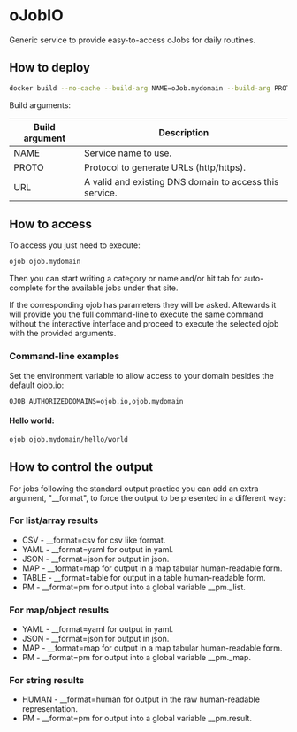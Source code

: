 # oJobIO

Generic service to provide easy-to-access oJobs for daily routines.

## How to deploy

````bash
docker build --no-cache --build-arg NAME=oJob.mydomain --build-arg PROTO=http --build-arg URL=oJob.mydomain -t ojobdomain .
````

Build arguments:

| Build argument | Description |
|----------------|-------------|
| NAME | Service name to use. |
| PROTO | Protocol to generate URLs (http/https). |
| URL | A valid and existing DNS domain to access this service. |

## How to access

To access you just need to execute: 

````bash
ojob ojob.mydomain
````

Then you can start writing a category or name and/or hit tab for auto-complete for the available jobs under that site.

If the corresponding ojob has parameters they will be asked. Aftewards it will provide you the full command-line to execute the same command without the interactive interface and proceed to execute the selected ojob with the provided arguments.

### Command-line examples

Set the environment variable to allow access to your domain besides the default ojob.io:

````
OJOB_AUTHORIZEDDOMAINS=ojob.io,ojob.mydomain
````

#### Hello world:
````bash
ojob ojob.mydomain/hello/world
````

## How to control the output

For jobs following the standard output practice you can add an extra argument, "\_\_format", to force the output to be presented in a different way:

### For list/array results

  * CSV   - \_\_format=csv for csv like format.
  * YAML  - \_\_format=yaml for output in yaml.
  * JSON  - \_\_format=json for output in json.
  * MAP   - \_\_format=map for output in a map tabular human-readable form.
  * TABLE - \_\_format=table for output in a table human-readable form.
  * PM    - \_\_format=pm for output into a global variable __pm._list. 

### For map/object results
 
  * YAML  - \_\_format=yaml for output in yaml.
  * JSON  - \_\_format=json for output in json.
  * MAP   - \_\_format=map for output in a map tabular human-readable form.
  * PM    - \_\_format=pm for output into a global variable __pm._map. 

### For string results

  * HUMAN - \_\_format=human for output in the raw human-readable representation.
  * PM    - \_\_format=pm for output into a global variable __pm.result.
